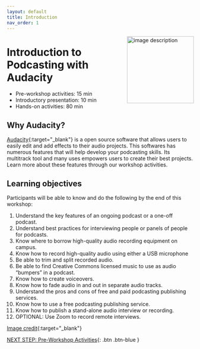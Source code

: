 ```yaml
---
layout: default
title: Introduction 
nav_order: 1
---
```

<img src="WORKSHOP-LOGO-HERE.png" alt="image description" style="float:right;width:180px;"> 

# Introduction to Podcasting with Audacity

- Pre-workshop activities: 15 min 
- Introductory presentation: 10 min
- Hands-on activities: 80 min

## Why Audacity? 

[Audacity](https://www.audacityteam.org/){:target="_blank"} is a open source software that allows users to easily edit and add effects to their audio projects. This softwares has numerous features that will help develop your podcasting skills. Its multitrack tool and many uses empowers users to create their best projects. Learn more about these features through our workshop activities.

## Learning objectives 

Participants will be able to know and do the following by the end of this workshop:
1. Understand the key features of an ongoing podcast or a one-off podcast.
2. Understand best practices for interviewing people or panels of people for podcasts.
3. Know where to borrow high-quality audio recording equipment on campus. 
4. Know how to record high-quality audio using either a USB microphone 
5. Be able to trim and split recorded audio.
6. Be able to find Creative Commons licensed music to use as audio “bumpers” in a podcast.
7. Know how to create voiceovers.
8. Know how to fade audio in and out in separate audio tracks.
9. Understand the pros and cons of free and paid podcasting publishing services.
10. Know how to use a free podcasting publishing service.
11. Know how to publish a stand-alone audio interview or recording. 
12. OPTIONAL: Use Zoom to record remote interviews.


[Image credit](https://www.flickr.com/photos/abletoven/3223086466){:target="_blank"}

[NEXT STEP: Pre-Workshop Activities](pre-workshop.html){: .btn .btn-blue }
